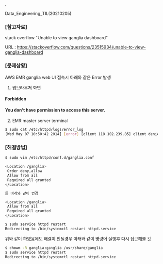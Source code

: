 . 

Data_Engineering_TIL(20210205)

### [참고자료]

stack overflow "Unable to view ganglia dashboard"

URL : https://stackoverflow.com/questions/23515934/unable-to-view-ganglia-dashboard

### [문제상황]

AWS EMR ganglia web UI 접속시 아래와 같은 Error 발생

1) 웹브라우저 화면

#### Forbidden 

#### You don't have permission to access this server.

2) EMR master server terminal

```bash
$ sudo cat /etc/httpd/logs/error_log
[Wed May 07 10:50:42 2014] [error] [client 118.102.239.85] client denied by server configuration: /usr/share/ganglia
```

### [해결방법]

```bash
$ sudo vim /etc/httpd/conf.d/ganglia.conf

<Location /ganglia>
 Order deny,allow
 Allow from all
 Required all granted
</Location>

를 아래와 같이 변경

<Location /ganglia>
 Allow from all
 Required all granted
</Location>

$ sudo service httpd restart
Redirecting to /bin/systemctl restart httpd.service

```

위와 같이 하였음에도 해결이 안될경우 아래와 같이 명령어 실행후 다시 접근해볼 것

```bash
$ chown -R ganglia:ganglia /usr/share/ganglia
$ sudo service httpd restart
Redirecting to /bin/systemctl restart httpd.service
```